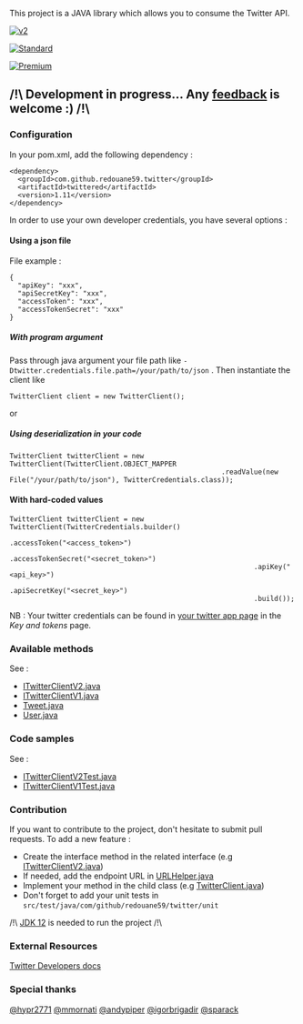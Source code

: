 This project is a JAVA library which allows you to consume the Twitter API.

[![v2](https://img.shields.io/endpoint?url=https%3A%2F%2Ftwbadges.glitch.me%2Fbadges%2Fv2)](https://developer.twitter.com/en/docs/twitter-api)

[![Standard](https://img.shields.io/static/v1?label=Twitter%20API&message=v1.1&color=794BC4&style=flat&logo=Twitter)](https://developer.twitter.com/en/docs/api-reference-index)

[![Premium](https://img.shields.io/static/v1?label=Twitter%20API&message=Premium&color=794BC4&style=flat&logo=Twitter)](https://developer.twitter.com/en/docs/tweets/search/api-reference/premium-search)

## /!\ Development in progress... Any [feedback](https://github.com/redouane59/twittered/issues/new/choose) is welcome :) /!\ 

### Configuration

In your pom.xml, add the following dependency :
```
<dependency>
  <groupId>com.github.redouane59.twitter</groupId>
  <artifactId>twittered</artifactId>
  <version>1.11</version>
</dependency>
```
In order to use your own developer credentials, you have several options :

#### Using a json file

File example :
```
{
  "apiKey": "xxx",
  "apiSecretKey": "xxx",
  "accessToken": "xxx",
  "accessTokenSecret": "xxx"
}
```

##### With program argument

Pass through java argument your file path like `-Dtwitter.credentials.file.path=/your/path/to/json` .
Then instantiate the client like 
```
TwitterClient client = new TwitterClient();
```

or 

##### Using deserialization in your code
```
TwitterClient twitterClient = new TwitterClient(TwitterClient.OBJECT_MAPPER
                                                    .readValue(new File("/your/path/to/json"), TwitterCredentials.class));
``` 
#### With hard-coded values
```
TwitterClient twitterClient = new TwitterClient(TwitterCredentials.builder()
                                                            .accessToken("<access_token>")
                                                            .accessTokenSecret("<secret_token>")
                                                            .apiKey("<api_key>")
                                                            .apiSecretKey("<secret_key>")
                                                            .build());
``` 

NB : Your twitter credentials can be found in [your twitter app page](https://developer.twitter.com/en/apps) in the _Key and tokens_
page. 

### Available methods
See : 
- [ITwitterClientV2.java](https://github.com/redouane59/twittered/blob/master/src/main/java/com/github/redouane59/twitter/ITwitterClientV2.java)
- [ITwitterClientV1.java](https://github.com/redouane59/twittered/blob/master/src/main/java/com/github/redouane59/twitter/ITwitterClientV1.java)
- [Tweet.java](https://github.com/redouane59/twittered/blob/master/src/main/java/com/github/redouane59/twitter/dto/tweet/Tweet.java)
- [User.java](https://github.com/redouane59/twittered/blob/master/src/main/java/com/github/redouane59/twitter/dto/user/User.java)

### Code samples
See : 
- [ITwitterClientV2Test.java](https://github.com/redouane59/twittered/blob/master/src/test/java/com/github/redouane59/twitter/nrt/ITwitterClientV2Test.java)
- [ITwitterClientV1Test.java](https://github.com/redouane59/twittered/blob/master/src/test/java/com/github/redouane59/twitter/nrt/ITwitterClientV1Test.java)

### Contribution
If you want to contribute to the project, don't hesitate to submit pull requests.
To add a new feature :
- Create the interface method in the related interface (e.g [ITwitterClientV2.java](https://github.com/redouane59/twittered/blob/master/src/main/java/com/github/redouane59/twitter/ITwitterClientV2.java))
- If needed, add the endpoint URL in [URLHelper.java](https://github.com/redouane59/twittered/blob/master/src/main/java/com/github/redouane59/twitter/helpers/URLHelper.java)
- Implement your method in the child class (e.g [TwitterClient.java](https://github.com/redouane59/twittered/blob/master/src/main/java/com/github/redouane59/twitter/TwitterClient.java))
- Don't forget to add your unit tests in `src/test/java/com/github/redouane59/twitter/unit`

/!\ [JDK 12](https://jdk.java.net/12/) is needed to run the project /!\

### External Resources
[Twitter Developers docs](https://developer.twitter.com/en/docs)

### Special thanks
[@hypr2771](https://github.com/hypr2771)
[@mmornati](https://github.com/mmornati)
[@andypiper](https://github.com/andypiper)
[@igorbrigadir](https://github.com/igorbrigadir)
[@sparack](https://github.com/sparack)

